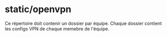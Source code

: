 # static/openvpn

Ce répertoire doit contenir un dossier par équipe.
Chaque dossier contient les configs VPN de chaque memebre de l'équipe.